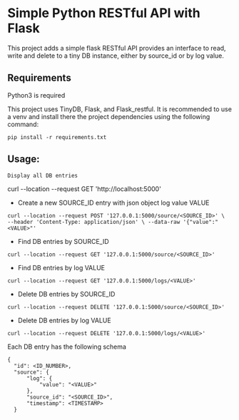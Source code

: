 # Simple Python RESTful API with Flask

This project adds a simple flask RESTful API provides an interface to read, write and delete to a tiny DB instance,
either by source_id or by log value.

## Requirements
Python3 is required

This project uses TinyDB, Flask, and Flask_restful. It is recommended to use a venv and install there the project dependencies using the following command:

`pip install -r requirements.txt`

## Usage:

`Display all DB entries`

curl --location --request GET 'http://localhost:5000'

- Create a new SOURCE_ID entry with json object log value VALUE

`curl --location --request POST '127.0.0.1:5000/source/<SOURCE_ID>' \ 
--header 'Content-Type: application/json' \
--data-raw '{"value":"<VALUE>"'`
  
- Find DB entries by SOURCE_ID

`curl --location --request GET '127.0.0.1:5000/source/<SOURCE_ID>'`

- Find DB entries by log VALUE

`curl --location --request GET '127.0.0.1:5000/logs/<VALUE>'`
  
- Delete DB entries by SOURCE_ID

`curl --location --request DELETE '127.0.0.1:5000/source/<SOURCE_ID>'`

- Delete DB entries by log VALUE

`curl --location --request DELETE '127.0.0.1:5000/logs/<VALUE>'`
  
Each DB entry has the following schema

    {
      "id": <ID_NUMBER>,
      "source": {
          "log": {
              "value": "<VALUE>"
          },
          "source_id": "<SOURCE_ID>",
          "timestamp": <TIMESTAMP>
      }
